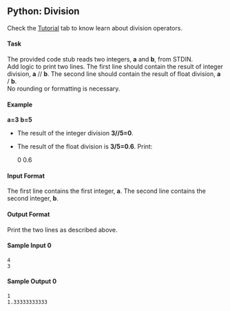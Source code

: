 ## Python: Division
Check the [Tutorial](https://www.hackerrank.com/challenges/python-division/tutorial) tab to know learn about division operators.
#### Task
The provided code stub reads two integers, **a** and **b**, from STDIN.
<br/>
Add logic to print two lines. The first line should contain the result of integer division, **a** // **b**. The second line should contain the result of float division, **a** / **b**.
<br/>
No rounding or formatting is necessary.

#### Example
**a=3**
**b=5**
* The result of the integer division **3//5=0**.
* The result of the float division is **3/5=0.6**.
Print:

	0
	0.6
#### Input Format

The first line contains the first integer, **a**.
The second line contains the second integer, **b**.

#### Output Format

Print the two lines as described above.

#### Sample Input 0

	4
	3
#### Sample Output 0

	1
	1.33333333333
